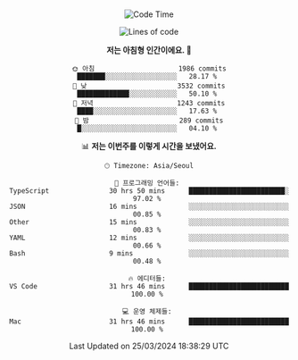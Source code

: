 <div align="center">

<br />

 <!--START_SECTION:waka-->
![Code Time](http://img.shields.io/badge/Code%20Time-2%2C302%20hrs%2022%20mins-blue)

![Lines of code](https://img.shields.io/badge/%EC%A0%80%EB%8A%94%20%EC%97%AC%ED%83%9C%EA%B9%8C%EC%A7%80%20-4.0%20million%20%EC%A4%84%EC%9D%98%20%EC%BD%94%EB%93%9C%EB%A5%BC%20%EC%9E%91%EC%84%B1%ED%96%88%EC%96%B4%EC%9A%94.-blue)

**저는 아침형 인간이에요. 🐤** 

```text
🌞 아침                     1986 commits        ███████░░░░░░░░░░░░░░░░░░   28.17 % 
🌆 낮　                     3532 commits        █████████████░░░░░░░░░░░░   50.10 % 
🌃 저녁                     1243 commits        ████░░░░░░░░░░░░░░░░░░░░░   17.63 % 
🌙 밤　                     289 commits         █░░░░░░░░░░░░░░░░░░░░░░░░   04.10 % 
```


📊 **저는 이번주를 이렇게 시간을 보냈어요.** 

```text
🕑︎ Timezone: Asia/Seoul

💬 프로그래밍 언어들: 
TypeScript               30 hrs 50 mins      ████████████████████████░   97.02 % 
JSON                     16 mins             ░░░░░░░░░░░░░░░░░░░░░░░░░   00.85 % 
Other                    15 mins             ░░░░░░░░░░░░░░░░░░░░░░░░░   00.83 % 
YAML                     12 mins             ░░░░░░░░░░░░░░░░░░░░░░░░░   00.66 % 
Bash                     9 mins              ░░░░░░░░░░░░░░░░░░░░░░░░░   00.48 % 

🔥 에디터들: 
VS Code                  31 hrs 46 mins      █████████████████████████   100.00 % 

💻 운영 체제들: 
Mac                      31 hrs 46 mins      █████████████████████████   100.00 % 
```


 Last Updated on 25/03/2024 18:38:29 UTC
<!--END_SECTION:waka-->

</div>

